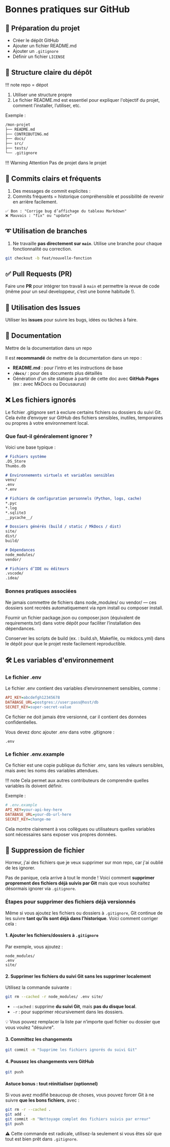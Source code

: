# Bonnes pratiques sur GitHub

## 🔧 Préparation du projet

- Créer le dépôt GitHub
- Ajouter un fichier README.md
- Ajouter un `.gitignore`
- Définir un fichier `LICENSE`

## 📁 Structure claire du dépôt

!!! note
    repo = dépot

1. Utiliser une structure propre
2. Le fichier README.md est essentiel pour expliquer l'objectif du projet, comment l’installer, l’utiliser, etc.

Exemple : 

```bash
/mon-projet
├── README.md
├── CONTRIBUTING.md
├── docs/
├── src/
├── tests/
└── .gitignore
```

!!! Warning Attention
    Pas de projet dans le projet

## 💬 Commits clairs et fréquents

1. Des messages de commit explicites :
2. Commits fréquents = historique compréhensible et possibilité de revenir en arrière facilement.

  ```
  ✅ Bon : "Corrige bug d’affichage du tableau Markdown"
  ❌ Mauvais : "fix" ou "update"
  ```

## ➰ Utilisation de branches

1. Ne travaille **pas directement sur `main`**. Utilise une branche pour chaque fonctionnalité ou correction.

```bash
git checkout -b feat/nouvelle-fonction
```

## ✅ Pull Requests (PR)

Faire une **PR** pour intégrer ton travail à `main` et permettre la revue de code (même pour un seul developpeur, c’est une bonne habitude !).

## 📝 Utilisation des Issues

Utiliser les **issues** pour suivre les bugs, idées ou tâches à faire.

## 📘 Documentation 

Mettre de la documentation dans un repo

Il est **recommandé** de mettre de la documentation dans un repo :

* **README.md** : pour l’intro et les instructions de base
* **`/docs/`** : pour des documents plus détaillés
* Génération d'un site statique à partir de cette doc avec **GitHub Pages** (ex : avec MkDocs ou Docusaurus)


## ❌ Les fichiers ignorés

Le fichier .gitignore sert à exclure certains fichiers ou dossiers du suivi Git. Cela évite d’envoyer sur GitHub des fichiers sensibles, inutiles, temporaires ou propres à votre environnement local.

### Que faut-il généralement ignorer ?

Voici une base typique :
```markdown
# Fichiers système
.DS_Store
Thumbs.db

# Environnements virtuels et variables sensibles
venv/
.env
*.env

# Fichiers de configuration personnels (Python, logs, cache)
*.pyc
*.log
*.sqlite3
__pycache__/

# Dossiers générés (build / static / MkDocs / dist)
site/
dist/
build/

# Dépendances
node_modules/
vendor/

# Fichiers d’IDE ou éditeurs
.vscode/
.idea/
```

### Bonnes pratiques associées

Ne jamais commettre de fichiers dans node_modules/ ou vendor/ — ces dossiers sont recréés automatiquement via npm install ou composer install.

Fournir un fichier package.json ou composer.json (équivalent de requirements.txt) dans votre dépôt pour faciliter l’installation des dépendances.

Conserver les scripts de build (ex. : build.sh, Makefile, ou mkdocs.yml) dans le dépôt pour que le projet reste facilement reproductible.


## 🛠️ Les variables d'environnement

### Le fichier .env

Le fichier .env contient des variables d’environnement sensibles, comme :

```ini
API_KEY=abcdefgh12345678
DATABASE_URL=postgres://user:pass@host/db
SECRET_KEY=super-secret-value
```

Ce fichier ne doit jamais être versionné, car il contient des données confidentielles.

Vous devez donc ajouter .env dans votre .gitignore :
```gitignore
.env
```

### Le fichier .env.example

Ce fichier est une copie publique du fichier .env, sans les valeurs sensibles, mais avec les noms des variables attendues.

!!! note 
    Cela permet aux autres contributeurs de comprendre quelles variables ils doivent définir.

Exemple :
```ini
# .env.example
API_KEY=your-api-key-here
DATABASE_URL=your-db-url-here
SECRET_KEY=change-me
```

Cela montre clairement à vos collègues ou utilisateurs quelles variables sont nécessaires sans exposer vos propres données.


## 🧹 Suppression de fichier

Horreur, j'ai des fichiers que je veux supprimer sur mon repo, car j'ai oublié de les ignorer.

Pas de panique, cela arrive à tout le monde ! Voici comment **supprimer proprement des fichiers déjà suivis par Git** mais que vous souhaitez désormais ignorer via `.gitignore`.

### Étapes pour supprimer des fichiers déjà versionnés

Même si vous ajoutez les fichiers ou dossiers à `.gitignore`, Git continue de les suivre **tant qu’ils sont déjà dans l’historique**. Voici comment corriger cela :

#### 1. Ajouter les fichiers/dossiers à `.gitignore`

Par exemple, vous ajoutez :

```gitignore
node_modules/
.env
site/
```

#### 2. Supprimer les fichiers du suivi Git **sans les supprimer localement**

Utilisez la commande suivante :

```bash
git rm --cached -r node_modules/ .env site/
```

* `--cached` : supprime **du suivi Git**, mais **pas du disque local**.
* `-r` : pour supprimer récursivement dans les dossiers.

💡 Vous pouvez remplacer la liste par n’importe quel fichier ou dossier que vous voulez "désuivre".

#### 3. Committez les changements

```bash
git commit -m "Supprime les fichiers ignorés du suivi Git"
```

#### 4. Poussez les changements vers GitHub

```bash
git push
```

#### Astuce bonus : tout réinitialiser (optionnel)

Si vous avez modifié beaucoup de choses, vous pouvez forcer Git à ne suivre **que les bons fichiers**, avec :

```bash
git rm -r --cached .
git add .
git commit -m "Nettoyage complet des fichiers suivis par erreur"
git push
```

⚠️ Cette commande est radicale, utilisez-la seulement si vous êtes sûr que tout est bien prêt dans `.gitignore`.